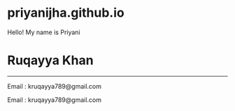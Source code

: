 # priyanijha.github.io
Hello! My name is Priyani
 </head>
  <body>
    <h1> Ruqayya Khan </h1> <hr>
    <div>
       <p> Email : kruqayya789@gmail.com </p>
    </div>
    <p> Email : kruqayya789@gmail.com </p>


  </body>
</html>
